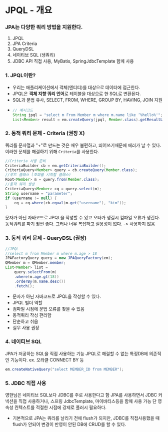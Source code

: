 # JPQL - 개요
### JPA는 다양한 쿼리 방법을 지원한다.
1. JPQL 
2. JPA Criteria
3. QueryDSL 
4. 네이티브 SQL (생쿼리)
5. JDBC API 직접 사용, MyBatis, SpringJdbcTemplate 함께 사용
### 1. JPQL이란?
- 우리는 애플리케이션에서 객체(엔티티)를 대상으로 데이터에 접근한다.
- JPQL은 **객체 지향 쿼리 언어**로 테이블을 대상으로 한 SQL로 변환된다. 
- SQL과 문법 유사, SELECT, FROM, WHERE, GROUP BY, HAVING, JOIN 지원
- ```java
  // 예시코드
  String jpql = "select m From Member m where m.name like ‘%hello%'";
  List<Member> result = em.createQuery(jpql, Member.class).getResultList();
  ```
### 2. 동적 쿼리 문제 - Criteria (권장 X)
쿼리를 문자열과 "+"로 만드는 것은 매우 불편하고, 띄어쓰기때문에 에러가 날 수 있다.
이러한 문제를 해결하기 위해 `Criteria`를 사용한다.
```java
//Criteria 사용 준비
CriteriaBuilder cb = em.getCriteriaBuilder();
CriteriaQuery<Member> query = cb.createQuery(Member.class);
//루트 클래스 (조회를 시작할 클래스)
Root<Member> m = query.from(Member.class);
//동적 쿼리 생성
CriteriaQuery<Member> cq = query.select(m);
String username = "parameter";
if (username != null) {
    cq = cq.where(cb.equal(m.get("username"), "kim"));
}
```
문자가 아닌 자바코드로 JPQL을 작성할 수 있고 오타가 생길시 컴파일 오류가 생긴다. 
동적쿼리를 짜기 훨씬 좋다.
그러나 너무 복잡하고 실용성이 없다. -> 사용하지 않음
### 3. 동적 쿼리 문제 - QueryDSL (권장)
```java
//JPQL
//select m from Member m where m.age > 18
JPAFactoryQuery query = new JPAQueryFactory(em);
QMember m = QMember.member;
List<Member> list = 
    query.selectFrom(m)
    .where(m.age.gt(18))
    .orderBy(m.name.desc())
    .fetch();
```
- 문자가 아닌 자바코드로 JPQL을 작성할 수 있다.
- JPQL 빌더 역할
- 컴파일 시점에 문법 오류를 찾을 수 있음
- 동적쿼리 작성 편리함
- 단순하고 쉬움
- 실무 사용 권장
### 4. 네이티브 SQL
JPA가 저공하는 SQL을 직접 사용하는 기능
JPQL로 해결할 수 없는 특정DB에 의존적인 기능이다.
ex. 오라클 CONNECT BY 등
```java
em.createNativeQuery("select MEMBER_ID from MEMBER");
```
### 5. JDBC 직접 사용
영한님은 네이티브 SQL보다 JDBC를 주로 사용한다고 함
JPA를 사용하면서 JDBC 커넥션을 직접 사용하거나, 스프링 JdbcTemplate, 마이바티스등을 함께 사용 가능
단 영속성 컨텍스트를 적절한 시점에 강제로 플러시 필요하다.
- 기본적으로 JPA는 쿼리를 날리기 전에 flush가 되지만, JDBC를 직접사용했을 때 flush가 안되어 변경이 반영이 안된 DB에 CRUD를 할 수 있다.
